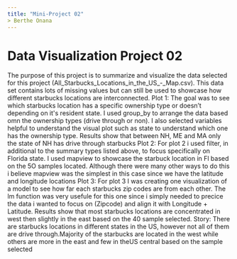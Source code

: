 ```yaml
---
title: "Mini-Project 02"
> Berthe Onana
---
```


# Data Visualization Project 02

The purpose of this project is to summarize and visualize the data selected for this project (All_Starbucks_Locations_in_the_US_-_Map.csv). This data set contains lots of missing values but can still be used to showcase how different starbucks locations are interconnected. 
Plot 1: 
The goal was to see which starbucks location has a specific ownership type or doesn’t depending on it's resident state. I used group_by to arrange the data based omn the ownership types (drive through or non). I also selected variables helpful to understand the visual plot such as state to understand which one has the ownership type. Results show that between NH, ME and MA only the state of NH has drive through starbucks
Plot 2: 
For plot 2 i used filter, in additional to the summary types listed above, to focus specifically on Florida state. I used mapview to showcase the starbuck location in Fl based on the 5O samples located. Although there were many other ways to do this i believe mapview was the simplest in this case since we have the latitude and longitude locations
Plot 3:
For plot 3 I was creating one visualization of a model to see how far each starbucks zip codes are from each other. The lm function was very usefule for this one since i simply needed to precice the data i wanted to focus on (Zipcode) and align it with Longitude + Latitude. Results show that most starbucks locations are concentrated in west then slightly in the east based on the 40 sample selected.
Story:
There are starbucks locations in different states in the US, however not all of them are drive through.Majority of the starbucks are located in the west while others are more in the east and few in theUS central based on the sample selected

